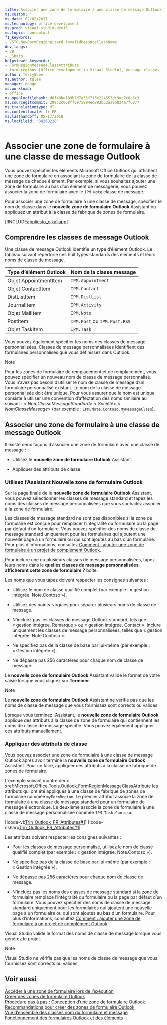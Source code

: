 ```yaml
---
title: Associer une zone de formulaire à une classe de message Outlook
ms.custom: ''
ms.date: 02/02/2017
ms.technology: office-development
ms.prod: visual-studio-dev15
ms.topic: conceptual
f1_keywords:
- VSTO.NewFormRegionWizard.InvalidMessageClassName
dev_langs:
- VB
- CSharp
helpviewer_keywords:
- FormRegionMessageClassAttribute
- form regions [Office development in Visual Studio], message classes
author: TerryGLee
ms.author: tglee
manager: douge
ms.workload:
- office
ms.openlocfilehash: d6f48be189b7d7a35f713c224553dc9ad7c8a5c3
ms.sourcegitcommit: 209c2c068ff0975994ed892b62aa9b834a7f6077
ms.translationtype: MT
ms.contentlocale: fr-FR
ms.lasthandoff: 05/17/2018
ms.locfileid: "34268228"
---
```

# <a name="associate-a-form-region-with-an-outlook-message-class"></a>Associer une zone de formulaire à une classe de message Outlook
  Vous pouvez spécifier les éléments Microsoft Office Outlook qui affichent une zone de formulaire en associant la zone de formulaire de la classe de message de chaque élément. Par exemple, si vous souhaitez ajouter une zone de formulaire au bas d’un élément de messagerie, vous pouvez associer la zone de formulaire avec le `IPM.Note` classe de message.  
  
 Pour associer une zone de formulaire à une classe de message, spécifiez le nom de classe dans le **nouvelle zone de formulaire Outlook** Assistant ou appliquez un attribut à la classe de fabrique de zones de formulaire.  
  
 [!INCLUDE[appliesto_olkallapp](../vsto/includes/appliesto-olkallapp-md.md)]  
  
## <a name="understand-outlook-message-classes"></a>Comprendre les classes de message Outlook  
 Une classe de message Outlook identifie un type d’élément Outlook. Le tableau suivant répertorie ces huit types standards des éléments et leurs noms de classe de message.  
  
|Type d’élément Outlook|Nom de la classe message|  
|-----------------------|------------------------|  
|Objet AppointmentItem|`IPM.Appointment`|  
|Objet ContactItem|`IPM.Contact`|  
|DistListItem|`IPM.DistList`|  
|JournalItem|`IPM.Activity`|  
|Objet MailItem|`IPM.Note`|  
|PostItem|`IPM.Post` ou `IPM.Post.RSS`|  
|Objet TaskItem|`IPM.Task`|  
  
 Vous pouvez également spécifier les noms des classes de message personnalisées. Classes de message personnalisées identifient des formulaires personnalisés que vous définissez dans Outlook.  
  
> [!NOTE]  
>  Pour les zones de formulaire de remplacement et de remplacement, vous pouvez spécifier un nouveau nom de classe de message personnalisé. Vous n’avez pas besoin d’utiliser le nom de classe de message d’un formulaire personnalisé existant. Le nom de la classe de message personnalisée doit être unique. Pour vous assurer que le nom est unique consiste à utiliser une convention d’affectation des noms similaire au suivant : \< *NomClasseMessageStandard*>.\< *Société*>.\< *NomClasseMessage*> (par exemple : `IPM.Note.Contoso.MyMessageClass`).  
  
## <a name="associate-a-form-region-with-an-outlook-message-class"></a>Associer une zone de formulaire à une classe de message Outlook  
 Il existe deux façons d’associer une zone de formulaire avec une classe de message :  
  
-   Utilisez le **nouvelle zone de formulaire Outlook** Assistant.  
  
-   Appliquer des attributs de classe.  
  
### <a name="use-the-new-outlook-form-region-wizard"></a>Utilisez l’Assistant Nouvelle zone de formulaire Outlook  
 Sur la page finale de le **nouvelle zone de formulaire Outlook** Assistant, vous pouvez sélectionner les classes de message standard et tapez les noms des classes de message personnalisées que vous souhaitez associer à la zone de formulaire.  
  
 Les classes de message standard ne sont pas disponibles si la zone de formulaire est conçue pour remplacer l’intégralité du formulaire ou la page par défaut d’un formulaire. Vous pouvez spécifier des noms de classe de message standard uniquement pour les formulaires qui ajoutent une nouvelle page à un formulaire ou qui sont ajoutés au bas d’un formulaire. Pour plus d’informations, consultez [Comment : ajouter une zone de formulaire à un projet de complément Outlook](../vsto/how-to-add-a-form-region-to-an-outlook-add-in-project.md).  
  
 Pour inclure une ou plusieurs classes de message personnalisées, tapez leurs noms dans le **quelles classes de message personnalisées afficheront cette zone de formulaire ?** boîte.  
  
 Les noms que vous tapez doivent respecter les consignes suivantes :  
  
-   Utilisez le nom de classe qualifié complet (par exemple : « gestion intégrée. Note.Contoso »).  
  
-   Utilisez des points-virgules pour séparer plusieurs noms de classe de message.  
  
-   N’incluez pas les classes de message Outlook standard, tels que « gestion intégrée. Remarque » ou « gestion intégrée. Contact ». Inclure uniquement les classes de message personnalisées, telles que « gestion intégrée. Note.Contoso ».  
  
-   Ne spécifiez pas de la classe de base par lui-même (par exemple : « Gestion intégrée »).  
  
-   Ne dépasse pas 256 caractères pour chaque nom de classe de message.  
  
 Le **nouvelle zone de formulaire Outlook** Assistant valide le format de votre saisie lorsque vous cliquez sur **Terminer**.  
  
> [!NOTE]  
>  Le **nouvelle zone de formulaire Outlook** Assistant ne vérifie pas que les noms de classe de message que vous fournissez sont corrects ou valides.  
  
 Lorsque vous terminez l’Assistant, le **nouvelle zone de formulaire Outlook** applique des attributs à la classe de zone de formulaire qui contiennent les noms de classe de message spécifié. Vous pouvez également appliquer ces attributs manuellement.  
  
### <a name="apply-class-attributes"></a>Appliquer des attributs de classe  
 Vous pouvez associer une zone de formulaire à une classe de message Outlook après avoir terminé la **nouvelle zone de formulaire Outlook** Assistant. Pour ce faire, appliquer des attributs à la classe de fabrique de zones de formulaire.  
  
 L’exemple suivant montre deux <xref:Microsoft.Office.Tools.Outlook.FormRegionMessageClassAttribute> les attributs qui ont été appliqués à une classe de fabrique de zones de formulaire nommée `myFormRegion`. Le premier attribut associe la zone de formulaire à une classe de message standard pour un formulaire de message électronique. Le deuxième associe la zone de formulaire à une classe de message personnalisée nommée `IPM.Task.Contoso`.  
  
 [!code-vb[Trin_Outlook_FR_Attributes#1](../vsto/codesnippet/VisualBasic/Trin_Outlook_FR_Attributes/FormRegion1.vb#1)]
 [!code-csharp[Trin_Outlook_FR_Attributes#1](../vsto/codesnippet/CSharp/Trin_Outlook_FR_Attributes/FormRegion1.cs#1)]  
  
 Les attributs doivent respecter les consignes suivantes :  
  
-   Pour les classes de message personnalisé, utilisez le nom de classe qualifié complet (par exemple : « gestion intégrée. Note.Contoso »).  
  
-   Ne spécifiez pas de la classe de base par lui-même (par exemple : « Gestion intégrée »).  
  
-   Ne dépasse pas 256 caractères pour chaque nom de classe de message.  
  
-   N’incluez pas les noms des classes de message standard si la zone de formulaire remplace l’intégralité du formulaire ou la page par défaut d’un formulaire. Vous pouvez spécifier des noms de classe de message standard uniquement pour les formulaires qui ajoutent une nouvelle page à un formulaire ou qui sont ajoutés au bas d’un formulaire. Pour plus d’informations, consultez [Comment : ajouter une zone de formulaire à un projet de complément Outlook](../vsto/how-to-add-a-form-region-to-an-outlook-add-in-project.md).  
  
 Visual Studio valide le format des noms de classe de message lorsque vous générez le projet.  
  
> [!NOTE]  
>  Visual Studio ne vérifie pas que les noms de classe de message que vous fournissez sont corrects ou valides.  
  
## <a name="see-also"></a>Voir aussi  
 [Accéder à une zone de formulaire lors de l’exécution](../vsto/accessing-a-form-region-at-run-time.md)   
 [Créer des zones de formulaire Outlook](../vsto/creating-outlook-form-regions.md)   
 [Procédure pas à pas : Conception d’une zone de formulaire Outlook](../vsto/walkthrough-designing-an-outlook-form-region.md)   
 [Recommandations pour créer des zones de formulaire Outlook](../vsto/guidelines-for-creating-outlook-form-regions.md)   
 [Vue d’ensemble des classes nom du formulaire et message](http://msdn.microsoft.com/library/office/ff867629.aspx)   
 [Fonctionnement des formulaires Outlook et des éléments](http://msdn.microsoft.com/library/office/ff869706.aspx)  
  
  